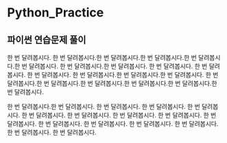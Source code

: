 # Python_Practice

## 파이썬 연습문제 풀이

한 번 달려봅시다.
한 번 달려봅시다.한 번 달려봅시다.한 번 달려봅시다.한 번 달려봅시다.한 번 달려봅시다.
한 번 달려봅시다.한 번 달려봅시다.
한 번 달려봅시다.
한 번 달려봅시다.
한 번 달려봅시다.
한 번 달려봅시다.한 번 달려봅시다.한 번 달려봅시다.
한 번 달려봅시다.한 번 달려봅시다.한 번 달려봅시다.한 번 달려봅시다.한 번 달려봅시다.한 번 달려봅시다.

한 번 달려봅시다.한 번 달려봅시다.
한 번 달려봅시다.
한 번 달려봅시다.
한 번 달려봅시다.
한 번 달려봅시다.
한 번 달려봅시다.
한 번 달려봅시다.
한 번 달려봅시다.
한 번 달려봅시다.
한 번 달려봅시다.
한 번 달려봅시다.
한 번 달려봅시다.
한 번 달려봅시다.
한 번 달려봅시다.
한 번 달려봅시다.
